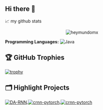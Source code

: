 ## Hi there 👋

<!--
**heymundomx/heymundomx** is a ✨ _special_ ✨ repository because its `README.md` (this file) appears on your GitHub profile.

Here are some ideas to get you started:

- 🔭 I’m currently working on ...
- 🌱 I’m currently learning ...
- 👯 I’m looking to collaborate on ...
- 🤔 I’m looking for help with ...
- 💬 Ask me about ...
- 📫 How to reach me: ...
- 😄 Pronouns: ...
- ⚡ Fun fact: ...
-->

📈 my github stats

<p align="center"> <img src="https://github-readme-stats.vercel.app/api?username=heymundomx&show_icons=true&theme=gotham" alt="heymundomx" />


**Programming Languages:**
![Java](https://img.shields.io/badge/Code-Java-informational?style=flat&logo=java&logoColor=white&color=6aa6f8)


## 🏆 GitHub Trophies
[![trophy](https://github-profile-trophy.vercel.app/?username=heymundomx&theme=darkhub)](https://github.com/ryo-ma/github-profile-trophy)

## 🗂️ Highlight Projects
<a href="https://github.com/heymundomx/json">
  <img align="center" src="https://github-readme-stats.vercel.app/api/pin/?username=heymundomx&repo=json&show_icons=true&line_height=27&title_color=6aa6f8&text_color=8a919a&icon_color=6aa6f8&bg_color=22272e" alt="DA-RNN" />
</a>

<a href="https://github.com/heymundomx/ads-sdk">
  <img align="center" src="https://github-readme-stats.vercel.app/api/pin/?username=heymundomx&repo=ads-sdk&show_icons=true&line_height=27&title_color=6aa6f8&text_color=8a919a&icon_color=6aa6f8&bg_color=22272e" alt="crnn-pytorch" />
</a>

<a href="https://github.com/heymundomx/notification-sdk">
  <img align="center" src="https://github-readme-stats.vercel.app/api/pin/?username=heymundomx&repo=notification-sdk&show_icons=true&line_height=27&title_color=6aa6f8&text_color=8a919a&icon_color=6aa6f8&bg_color=22272e" alt="crnn-pytorch" />
</a>

